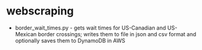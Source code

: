# webscraping

* border_wait_times.py - gets wait times for US-Canadian and US-Mexican border crossings; writes them to file in json and csv format and optionally saves them to DynamoDB in AWS
